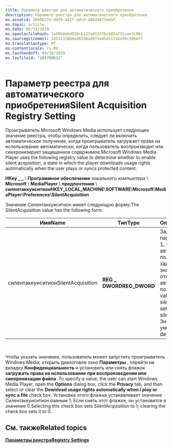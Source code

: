 ```yaml
---
title: Параметр реестра для автоматического приобретения
description: Параметр реестра для автоматического приобретения
ms.assetid: 50e0b27e-ddf8-441f-adcd-d88d36f3edaf
ms.topic: article
ms.date: 05/31/2018
ms.openlocfilehash: 1a00bbb6d930cb137ed12ffbcb05af31cee3c99c
ms.sourcegitcommit: 2d531328b6ed82d4ad971a45a5131b430c5866f7
ms.translationtype: MT
ms.contentlocale: ru-RU
ms.lasthandoff: 09/16/2019
ms.locfileid: "105700632"
---
```

# <a name="silent-acquisition-registry-setting"></a><span data-ttu-id="d11dd-103">Параметр реестра для автоматического приобретения</span><span class="sxs-lookup"><span data-stu-id="d11dd-103">Silent Acquisition Registry Setting</span></span>

<span data-ttu-id="d11dd-104">Проигрыватель Microsoft Windows Media использует следующее значение реестра, чтобы определить, следует ли включить автоматическое получение, когда проигрыватель загружает права на использование автоматически, когда пользователь воспроизводит или синхронизирует защищенное содержимое.</span><span class="sxs-lookup"><span data-stu-id="d11dd-104">Microsoft Windows Media Player uses the following registry value to determine whether to enable silent acquisition, a state in which the player downloads usage rights automatically when the user plays or syncs protected content.</span></span>

<span data-ttu-id="d11dd-105">**HKey \_ \_** \\ **Программное обеспечение** локального компьютера \\ **Microsoft** \\ **MediaPlayer** \\ **предпочтения** \\ **силентаккуиситион**</span><span class="sxs-lookup"><span data-stu-id="d11dd-105">**HKEY\_LOCAL\_MACHINE**\\**SOFTWARE**\\**Microsoft**\\**MediaPlayer**\\**Preferences**\\**SilentAcquisition**</span></span>

<span data-ttu-id="d11dd-106">Значение Силентаккуиситион имеет следующую форму:</span><span class="sxs-lookup"><span data-stu-id="d11dd-106">The SilentAcquisition value has the following form:</span></span>



| <span data-ttu-id="d11dd-107">Имя</span><span class="sxs-lookup"><span data-stu-id="d11dd-107">Name</span></span>              | <span data-ttu-id="d11dd-108">Тип</span><span class="sxs-lookup"><span data-stu-id="d11dd-108">Type</span></span>           | <span data-ttu-id="d11dd-109">Описание</span><span class="sxs-lookup"><span data-stu-id="d11dd-109">Description</span></span>                                                                                                       |
|-------------------|----------------|-------------------------------------------------------------------------------------------------------------------|
| <span data-ttu-id="d11dd-110">силентаккуиситион</span><span class="sxs-lookup"><span data-stu-id="d11dd-110">SilentAcquisition</span></span> | <span data-ttu-id="d11dd-111">**REG \_ DWORD**</span><span class="sxs-lookup"><span data-stu-id="d11dd-111">**REG\_DWORD**</span></span> | <span data-ttu-id="d11dd-112">Задайте для этого параметра значение 1, чтобы включить автоматическое получение, или задайте для него значение 0, чтобы отключить автоматическое получение.</span><span class="sxs-lookup"><span data-stu-id="d11dd-112">Set this value to 1 to enable silent acquisition, or set it to 0 to disable silent acquisition.</span></span> <span data-ttu-id="d11dd-113">Значение по умолчанию — 1.</span><span class="sxs-lookup"><span data-stu-id="d11dd-113">The default is 1.</span></span> |



 

<span data-ttu-id="d11dd-114">Чтобы указать значение, пользователь может запустить проигрыватель Windows Media, открыть диалоговое окно **Параметры** , перейти на вкладку **Конфиденциальность** и установить или снять флажок **загружать права на использование при воспроизведении или синхронизации файла** .</span><span class="sxs-lookup"><span data-stu-id="d11dd-114">To specify a value, the user can start Windows Media Player, open the **Options** dialog box, click the **Privacy** tab, and then select or clear the **Download usage rights automatically when I play or sync a file** check box.</span></span> <span data-ttu-id="d11dd-115">Установка этого флажка устанавливает значение Силентаккуиситион равным 1; Если снять этот флажок, он установится в значение 0.</span><span class="sxs-lookup"><span data-stu-id="d11dd-115">Selecting this check box sets SilentAcquisition to 1; clearing the check box sets it to 0.</span></span>

## <a name="related-topics"></a><span data-ttu-id="d11dd-116">См. также</span><span class="sxs-lookup"><span data-stu-id="d11dd-116">Related topics</span></span>

<dl> <dt>

[<span data-ttu-id="d11dd-117">**Параметры реестра**</span><span class="sxs-lookup"><span data-stu-id="d11dd-117">**Registry Settings**</span></span>](registry-settings.md)
</dt> </dl>

 

 




